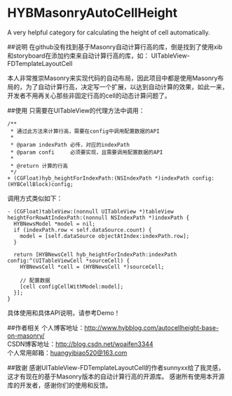 # HYBMasonryAutoCellHeight
A very helpful category for calculating the height of cell automatically.

##说明
在github没有找到基于Masonry自动计算行高的库，倒是找到了使用xib和storyboard在添加约束来自动计算行高的库，如： UITableView-FDTemplateLayoutCell 

本人非常推崇Masonry来实现代码的自动布局，因此项目中都是使用Masonry布局的，为了自动计算行高，决定写一个扩展，以达到自动计算的效果，如此一来，开发者不用再关心那些非固定行高的cell的动态计算问题了。

##使用
只需要在UITableView的代理方法中调用：
```
/**
 * 通过此方法来计算行高，需要在config中调用配置数据的API
 *
 * @param indexPath 必传，对应的indexPath
 * @param confi     必须要实现，且需要调用配置数据的API
 *
 * @return 计算的行高
 */
+ (CGFloat)hyb_heightForIndexPath:(NSIndexPath *)indexPath config:(HYBCellBlock)config;
```

调用方式类似如下：
```
- (CGFloat)tableView:(nonnull UITableView *)tableView heightForRowAtIndexPath:(nonnull NSIndexPath *)indexPath {
  HYBNewsModel *model = nil;
  if (indexPath.row < self.dataSource.count) {
    model = [self.dataSource objectAtIndex:indexPath.row];
  }

  return [HYBNewsCell hyb_heightForIndexPath:indexPath config:^(UITableViewCell *sourceCell) {
    HYBNewsCell *cell = (HYBNewsCell *)sourceCell;
    
    // 配置数据
    [cell configCellWithModel:model];
  }];
}
```

具体使用和具体API说明，请参考Demo！

##作者相关
个人博客地址：http://www.hybblog.com/autocellheight-base-on-masonry/<br/>
CSDN博客地址：http://blog.csdn.net/woaifen3344<br/>
个人常用邮箱：huangyibiao520@163.com<br/>

##致谢
感谢UITableView-FDTemplateLayoutCell的作者sunnyxx给了我灵感，这才有现在的基于Masonry版本的自动计算行高的开源库。
感谢所有使用本开源库的开发者，感谢你们的使用和反馈。

